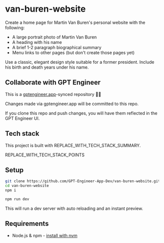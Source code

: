 # van-buren-website

Create a home page for Martin Van Buren's personal website with the following:

- A large portrait photo of Martin Van Buren 
- A heading with his name
- A brief 1-2 paragraph biographical summary
- Menu links to other pages (but don't create those pages yet)

Use a classic, elegant design style suitable for a former president. Include his birth and death years under his name.

## Collaborate with GPT Engineer

This is a [gptengineer.app](https://gptengineer.app)-synced repository 🌟🤖

Changes made via gptengineer.app will be committed to this repo.

If you clone this repo and push changes, you will have them reflected in the GPT Engineer UI.

## Tech stack

This project is built with REPLACE_WITH_TECH_STACK_SUMMARY.

REPLACE_WITH_TECH_STACK_POINTS

## Setup

```sh
git clone https://github.com/GPT-Engineer-App-Dev/van-buren-website.git
cd van-buren-website
npm i
```

```sh
npm run dev
```

This will run a dev server with auto reloading and an instant preview.

## Requirements

- Node.js & npm - [install with nvm](https://github.com/nvm-sh/nvm#installing-and-updating)

